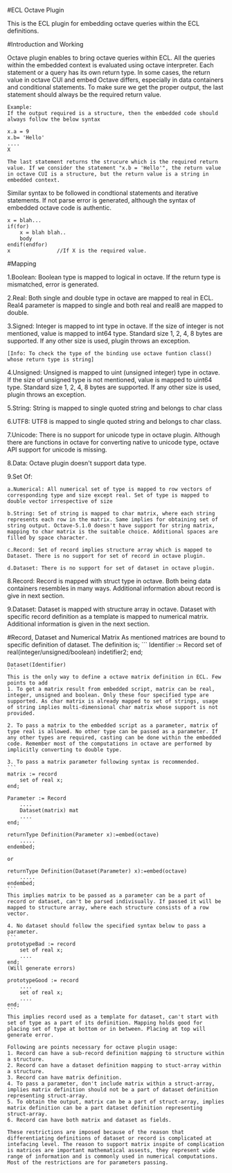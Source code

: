 #ECL Octave Plugin

This is the ECL plugin for embedding octave queries within the ECL definitions.

#Introduction and Working

Octave plugin enables to bring octave queries within ECL. All the queries within the embedded context is evaluated using octave interpreter. Each statement or a query has its own return type. In some cases, the return value in octave CUI and embed Octave differs, especially in data containers and conditional statements. To make sure we get the proper output, the last statement should always be the required return value.

```
Example:
If the output required is a structure, then the embedded code should always follow the below syntax

x.a = 9
x.b= 'Hello'
....
X

The last statement returns the strucure which is the required return value. If we consider the statement "x.b = 'Hello'", the return value in octave CUI is a structure, but the return value is a string in embedded context.
```

Similar syntax to be followed in condtional statements and iterative statements. If not parse error is generated, although the syntax of embedded octave code is authentic.

```
x = blah...
if(for)
    x = blah blah..
    body
endif(endfor)
x               //If X is the required value.
```

#Mapping

1.Boolean:
    Boolean type is mapped to logical in octave. If the return type is mismatched, error is generated.

2.Real:
    Both single and double type in octave are mapped to real in ECL. Real4 parameter is mapped to single and both real and real8 are mapped to double.

3.Signed:
    Integer is mapped to int type in octave. If the size of integer is not mentioned, value is mapped to int64 type. Standard size 1, 2, 4, 8 bytes are supported. If any other size is used, plugin throws an exception.

    [Info: To check the type of the binding use octave funtion class() whose return type is string]

4.Unsigned:
    Unsigned is mapped to uint (unsigned integer) type in octave. If the size of unsigned type is not mentioned, value is mapped to uint64 type. Standard size 1, 2, 4, 8 bytes are supported. If any other size is used, plugin throws an exception.

5.String:
    String is mapped to single quoted string and belongs to char class

6.UTF8:
    UTF8 is mapped to single quoted string and belongs to char class.

7.Unicode:
    There is no support for unicode type in octave plugin. Although there are functions in octave for converting native to unicode type, octave API support for unicode is missing.

8.Data:
    Octave plugin doesn't support data type.

9.Set Of:

    a.Numerical: All numerical set of type is mapped to row vectors of corresponding type and size except real. Set of type is mapped to double vector irrespective of size

    b.String: Set of string is mapped to char matrix, where each string represents each row in the matrix. Same implies for obtaining set of string output. Octave-5.1.0 doesn't have support for string matrix, mapping to char matrix is the suitable choice. Additional spaces are filled by space character.

    c.Record: Set of record implies structure array which is mapped to Dataset. There is no support for set of record in octave plugin.

    d.Dataset: There is no support for set of dataset in octave plugin.

8.Record:
    Record is mapped with struct type in octave. Both being data containers resembles in many ways. Additional information about record is give in next section.

9.Dataset:
    Dataset is mapped with structure array in octave. Dataset with specific record definition as a template is mapped to numerical matrix. Additional information is given in the next section.

#Record, Dataset and Numerical Matrix
    As mentioned matrices are bound to specific definition of dataset. The definition is;
     ```
    Identifier := Record
        set of real(integer/unsigned/boolean) indetifier2;
    end;

    Dataset(Identifier)
    ```
    This is the only way to define a octave matrix definition in ECL. Few points to add
    1. To get a matrix result from embedded script, matrix can be real, integer, unsigned and boolean. Only these four specified type are supported. As char matrix is already mapped to set of strings, usage of string implies multi-dimensional char matrix whose support is not provided.

    2. To pass a matrix to the embedded script as a parameter, matrix of type real is allowed. No other type can be passed as a parameter. If any other types are required, casting can be done within the embedded code. Remember most of the computations in octave are performed by implicitly converting to double type.

    3. To pass a matrix parameter following syntax is recommended.
    ```
    matrix := record
        set of real x;
    end;

    Parameter := Record
        ....
        Dataset(matrix) mat
        ....
    end;

    returnType Definition(Parameter x):=embed(octave)
        .....
    endembed;

    or 

    returnType Definition(Dataset(Parameter) x):=embed(octave)
        .....
    endembed;
    ```
    This implies matrix to be passed as a parameter can be a part of record or dataset, can't be parsed indivisually. If passed it will be mapped to structure array, where each structure consists of a row vector.

    4. No dataset should follow the specified syntax below to pass a parameter.
    ```
    prototypeBad := record
        set of real x;
        ....
    end;
    (Will generate errors)

    prototypeGood := record
        ....
        set of real x;
        ....
    end;
    ```
    This implies record used as a template for dataset, can't start with set of type as a part of its definition. Mapping holds good for placing set of type at bottom or in between. Placing at top will generate error.

    Following are points necessary for octave plugin usage:
    1. Record can have a sub-record definition mapping to structure within a structure.
    2. Record can have a dataset definition mapping to stuct-array within a structure.
    3. Record can have matrix definition.
    4. To pass a parameter, don't include matrix within a struct-array, implies matrix definition should not be a part of dataset definition representing struct-array.
    5. To obtain the output, matrix can be a part of struct-array, implies matrix definition can be a part dataset definition representing struct-array.
    6. Record can have both matrix and dataset as fields.

    These restrictions are imposed because of the reason that differentiating definitions of dataset or record is complicated at intefacing level. The reason to support matrix inspite of complication is matrices are important mathematical assests, they represent wide range of information and is commonly used in numerical computations. Most of the restrictions are for parameters passing.

